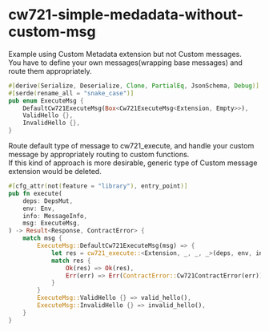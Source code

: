 # cw721-simple-medadata-without-custom-msg

Example using Custom Metadata extension but not Custom messages. <br>
You have to define your own messages(wrapping base messages) and route them appropriately. <br>

```rust
#[derive(Serialize, Deserialize, Clone, PartialEq, JsonSchema, Debug)]
#[serde(rename_all = "snake_case")]
pub enum ExecuteMsg {
    DefaultCw721ExecuteMsg(Box<Cw721ExecuteMsg<Extension, Empty>>),
    ValidHello {},
    InvalidHello {},
}
```

Route default type of message to cw721_execute, and handle your custom message by appropriately routing to custom functions. <br>
If this kind of approach is more desirable, generic type of Custom message extension would be deleted.

```rust
#[cfg_attr(not(feature = "library"), entry_point)]
pub fn execute(
    deps: DepsMut,
    env: Env,
    info: MessageInfo,
    msg: ExecuteMsg,
) -> Result<Response, ContractError> {
    match msg {
        ExecuteMsg::DefaultCw721ExecuteMsg(msg) => {
            let res = cw721_execute::<Extension, _, _, _>(deps, env, info, *msg);
            match res {
                Ok(res) => Ok(res),
                Err(err) => Err(ContractError::Cw721ContractError(err)),
            }
        }
        ExecuteMsg::ValidHello {} => valid_hello(),
        ExecuteMsg::InvalidHello {} => invalid_hello(),
    }
}
```